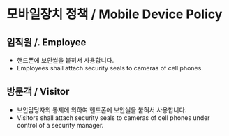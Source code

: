 # 모바일장치 정책 / Mobile Device Policy

## 임직원 /. Employee
- 핸드폰에 보안씰을 붙혀서 사용합니다.
- Employees shall attach security seals to cameras of cell phones.

## 방문객 / Visitor
- 보안담당자의 통제에 의하여 핸드폰에 보안씰을 붙혀서 사용합니다.
- Visitors shall attach security seals to cameras of cell phones under control of a security manager.
